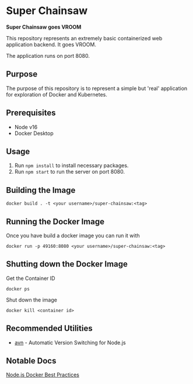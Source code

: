 # Super Chainsaw

__Super Chainsaw goes VROOM__

This repository represents an extremely basic containerized web application backend. It goes VROOM.

The application runs on port 8080.

## Purpose

The purpose of this repository is to represent a simple but 'real' application for exploration of Docker and Kubernetes.

## Prerequisites

- Node v16
- Docker Desktop

## Usage

1. Run `npm install` to install necessary packages.
2. Run `npm start` to run the server on port 8080.

## Building the Image

```
docker build . -t <your username>/super-chainsaw:<tag>
```

## Running the Docker Image

Once you have build a docker image you can run it with

```
docker run -p 49160:8080 <your username>/super-chainsaw:<tag>
```

## Shutting down the Docker Image

Get the Container ID
```
docker ps
```

Shut down the image

```
docker kill <container id>
```

## Recommended Utilities

- [avn](https://github.com/wbyoung/avn) - Automatic Version Switching for Node.js

## Notable Docs

[Node.js Docker Best Practices](https://github.com/nodejs/docker-node/blob/main/docs/BestPractices.md)